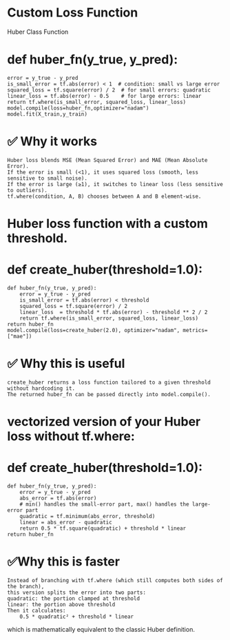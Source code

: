 # Custom Loss Function

Huber Class Function

# def huber_fn(y_true, y_pred):

    error = y_true - y_pred
    is_small_error = tf.abs(error) < 1  # condition: small vs large error
    squared_loss = tf.square(error) / 2  # for small errors: quadratic
    linear_loss = tf.abs(error) - 0.5    # for large errors: linear
    return tf.where(is_small_error, squared_loss, linear_loss)
    model.compile(loss=huber_fn,optimizer="nadam")
    model.fit(X_train,y_train)

# ✅ Why it works

    Huber loss blends MSE (Mean Squared Error) and MAE (Mean Absolute Error).
    If the error is small (<1), it uses squared loss (smooth, less sensitive to small noise).
    If the error is large (≥1), it switches to linear loss (less sensitive to outliers).
    tf.where(condition, A, B) chooses between A and B element-wise.

# Huber loss function with a custom threshold.

# def create_huber(threshold=1.0):

    def huber_fn(y_true, y_pred):
        error = y_true - y_pred
        is_small_error = tf.abs(error) < threshold
        squared_loss = tf.square(error) / 2
        linear_loss  = threshold * tf.abs(error) - threshold ** 2 / 2
        return tf.where(is_small_error, squared_loss, linear_loss)
    return huber_fn
    model.compile(loss=create_huber(2.0), optimizer="nadam", metrics=["mae"])

# ✅ Why this is useful

    create_huber returns a loss function tailored to a given threshold without hardcoding it.
    The returned huber_fn can be passed directly into model.compile().

# vectorized version of your Huber loss without tf.where:

# def create_huber(threshold=1.0):

    def huber_fn(y_true, y_pred):
        error = y_true - y_pred
        abs_error = tf.abs(error)
        # min() handles the small-error part, max() handles the large-error part
        quadratic = tf.minimum(abs_error, threshold)
        linear = abs_error - quadratic
        return 0.5 * tf.square(quadratic) + threshold * linear
    return huber_fn

# ✅Why this is faster

    Instead of branching with tf.where (which still computes both sides of the branch),
    this version splits the error into two parts:
    quadratic: the portion clamped at threshold
    linear: the portion above threshold
    Then it calculates:
        0.5 * quadratic² + threshold * linear

which is mathematically equivalent to the classic Huber definition.
